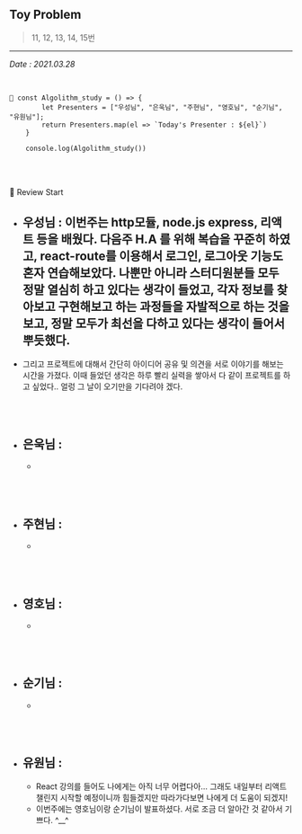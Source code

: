 ## Toy Problem

> 11, 12, 13, 14, 15번

---

_Date : 2021.03.28_

<br/>

```
📌 const Algolithm_study = () => {
        let Presenters = ["우성님", "은욱님", "주현님", "영호님", "순기님", "유원님"];
        return Presenters.map(el => `Today's Presenter : ${el}`)
    }

    console.log(Algolithm_study())
```

<br/>
<br/>

🙌 Review Start

- ## 우성님 : 이번주는 http모듈, node.js express, 리액트 등을 배웠다. 다음주 H.A 를 위해 복습을 꾸준히 하였고, react-route를 이용해서 로그인, 로그아웃 기능도 혼자 연습해보았다. 나뿐만 아니라 스터디원분들 모두 정말 열심히 하고 있다는 생각이 들었고, 각자 정보를 찾아보고 구현해보고 하는 과정들을 자발적으로 하는 것을 보고, 정말 모두가 최선을 다하고 있다는 생각이 들어서 뿌듯했다. 
- 그리고 프로젝트에 대해서 간단히 아이디어 공유 및 의견을 서로 이야기를 해보는 시간을 가졌다. 이때 들었던 생각은 하루 빨리 실력을 쌓아서 다 같이 프로젝트를 하고 싶었다.. 얼렁 그 날이 오기만을 기다려야 겠다.

<br/>
<br/>

- ## 은욱님 :
  -

<br/>
<br/>
  
- ## 주현님 :
  -

<br/>
<br/>

- ## 영호님 :
  -

<br/>
<br/>

- ## 순기님 :
  -

<br/>
<br/>

- ## 유원님 :
  - React 강의를 들어도 나에게는 아직 너무 어렵다아… 그래도 내일부터 리액트 챌린지 시작할 예정이니까 힘들겠지만 따라가다보면 나에게 더 도움이 되겠지!
  - 이번주에는 영호님이랑 순기님이 발표하셨다. 서로 조금 더 알아간 것 같아서 기쁘다. ^\_\_^
